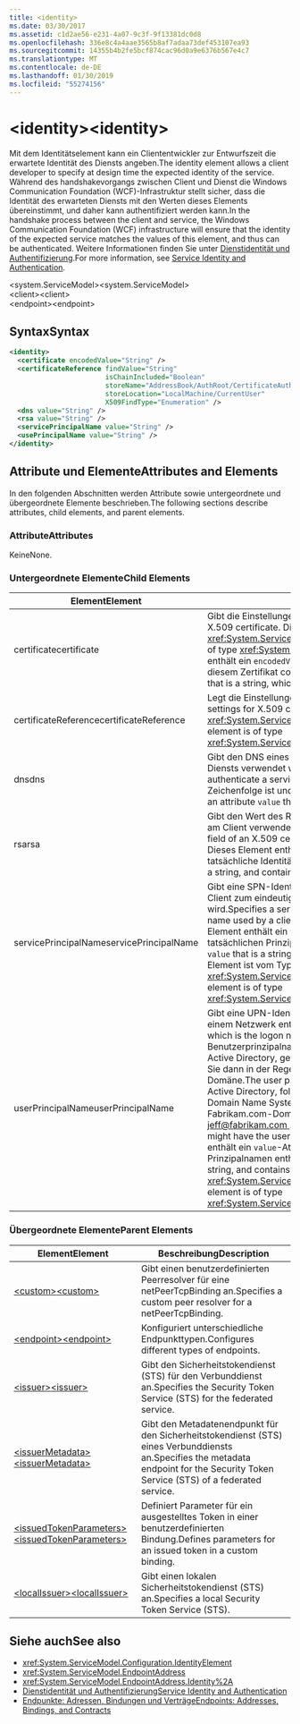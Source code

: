 ```yaml
---
title: <identity>
ms.date: 03/30/2017
ms.assetid: c1d2ae56-e231-4a07-9c3f-9f13381dc0d8
ms.openlocfilehash: 336e8c4a4aae3565b8af7adaa73def453107ea93
ms.sourcegitcommit: 14355b4b2fe5bcf874cac96d0a9e6376b567e4c7
ms.translationtype: MT
ms.contentlocale: de-DE
ms.lasthandoff: 01/30/2019
ms.locfileid: "55274156"
---
```

# <a name="identity"></a><span data-ttu-id="751a4-101">\<identity></span><span class="sxs-lookup"><span data-stu-id="751a4-101">\<identity></span></span>
<span data-ttu-id="751a4-102">Mit dem Identitätselement kann ein Cliententwickler zur Entwurfszeit die erwartete Identität des Diensts angeben.</span><span class="sxs-lookup"><span data-stu-id="751a4-102">The identity element allows a client developer to specify at design time the expected identity of the service.</span></span> <span data-ttu-id="751a4-103">Während des handshakevorgangs zwischen Client und Dienst die Windows Communication Foundation (WCF)-Infrastruktur stellt sicher, dass die Identität des erwarteten Diensts mit den Werten dieses Elements übereinstimmt, und daher kann authentifiziert werden kann.</span><span class="sxs-lookup"><span data-stu-id="751a4-103">In the handshake process between the client and service, the Windows Communication Foundation (WCF) infrastructure will ensure that the identity of the expected service matches the values of this element, and thus can be authenticated.</span></span> <span data-ttu-id="751a4-104">Weitere Informationen finden Sie unter [Dienstidentität und Authentifizierung](../../../../../docs/framework/wcf/feature-details/service-identity-and-authentication.md).</span><span class="sxs-lookup"><span data-stu-id="751a4-104">For more information, see [Service Identity and Authentication](../../../../../docs/framework/wcf/feature-details/service-identity-and-authentication.md).</span></span>  
  
 <span data-ttu-id="751a4-105">\<system.ServiceModel></span><span class="sxs-lookup"><span data-stu-id="751a4-105">\<system.ServiceModel></span></span>  
<span data-ttu-id="751a4-106">\<client></span><span class="sxs-lookup"><span data-stu-id="751a4-106">\<client></span></span>  
<span data-ttu-id="751a4-107">\<endpoint></span><span class="sxs-lookup"><span data-stu-id="751a4-107">\<endpoint></span></span>  
  
## <a name="syntax"></a><span data-ttu-id="751a4-108">Syntax</span><span class="sxs-lookup"><span data-stu-id="751a4-108">Syntax</span></span>  
  
```xml  
<identity>
  <certificate encodedValue="String" />
  <certificateReference findValue="String"
                        isChainIncluded="Boolean"
                        storeName="AddressBook/AuthRoot/CertificateAuthority/Disallowed/My/Root/TrustedPeople/TrustedPublisher"
                        storeLocation="LocalMachine/CurrentUser"
                        X509FindType="Enumeration" />
  <dns value="String" />
  <rsa value="String" />
  <servicePrincipalName value="String" />
  <usePrincipalName value="String" />
</identity>
```  
  
## <a name="attributes-and-elements"></a><span data-ttu-id="751a4-109">Attribute und Elemente</span><span class="sxs-lookup"><span data-stu-id="751a4-109">Attributes and Elements</span></span>  
 <span data-ttu-id="751a4-110">In den folgenden Abschnitten werden Attribute sowie untergeordnete und übergeordnete Elemente beschrieben.</span><span class="sxs-lookup"><span data-stu-id="751a4-110">The following sections describe attributes, child elements, and parent elements.</span></span>  
  
### <a name="attributes"></a><span data-ttu-id="751a4-111">Attribute</span><span class="sxs-lookup"><span data-stu-id="751a4-111">Attributes</span></span>  
 <span data-ttu-id="751a4-112">Keine</span><span class="sxs-lookup"><span data-stu-id="751a4-112">None.</span></span>  
  
### <a name="child-elements"></a><span data-ttu-id="751a4-113">Untergeordnete Elemente</span><span class="sxs-lookup"><span data-stu-id="751a4-113">Child Elements</span></span>  
  
|<span data-ttu-id="751a4-114">Element</span><span class="sxs-lookup"><span data-stu-id="751a4-114">Element</span></span>|<span data-ttu-id="751a4-115">Beschreibung</span><span class="sxs-lookup"><span data-stu-id="751a4-115">Description</span></span>|  
|-------------|-----------------|  
|<span data-ttu-id="751a4-116">certificate</span><span class="sxs-lookup"><span data-stu-id="751a4-116">certificate</span></span>|<span data-ttu-id="751a4-117">Gibt die Einstellungen eines X.509-Zertifikats an.</span><span class="sxs-lookup"><span data-stu-id="751a4-117">Specifies settings of an X.509 certificate.</span></span> <span data-ttu-id="751a4-118">Dieses Element ist vom Typ <xref:System.ServiceModel.Configuration.CertificateElement>.</span><span class="sxs-lookup"><span data-stu-id="751a4-118">This element is of type <xref:System.ServiceModel.Configuration.CertificateElement>.</span></span> <span data-ttu-id="751a4-119">Es enthält ein `encodedValue`-Attribut, das eine Zeichenfolge ist, die den von diesem Zertifikat codierten Wert angibt.</span><span class="sxs-lookup"><span data-stu-id="751a4-119">It contains an attribute `encodedValue` that is a string, which specifies the value encoded by this certificate.</span></span>|  
|<span data-ttu-id="751a4-120">certificateReference</span><span class="sxs-lookup"><span data-stu-id="751a4-120">certificateReference</span></span>|<span data-ttu-id="751a4-121">Legt die Einstellungen für die X.509-Zertifikatüberprüfung fest.</span><span class="sxs-lookup"><span data-stu-id="751a4-121">Specifies settings for X.509 certificate validation.</span></span> <span data-ttu-id="751a4-122">Dieses Element ist vom Typ <xref:System.ServiceModel.Configuration.CertificateReferenceElement>.</span><span class="sxs-lookup"><span data-stu-id="751a4-122">This element is of type <xref:System.ServiceModel.Configuration.CertificateReferenceElement>.</span></span>|  
|<span data-ttu-id="751a4-123">dns</span><span class="sxs-lookup"><span data-stu-id="751a4-123">dns</span></span>|<span data-ttu-id="751a4-124">Gibt den DNS eines X.509-Zertifikats an, das zum Authentifizieren eines Diensts verwendet wird.</span><span class="sxs-lookup"><span data-stu-id="751a4-124">Specifies the DNS of an X.509 certificate used to authenticate a service.</span></span> <span data-ttu-id="751a4-125">Dieses Element enthält ein `value`-Attribut, das eine Zeichenfolge ist und die tatsächliche Identität enthält.</span><span class="sxs-lookup"><span data-stu-id="751a4-125">This element contains an attribute `value` that is a string, and contains the actual identity.</span></span>|  
|<span data-ttu-id="751a4-126">rsa</span><span class="sxs-lookup"><span data-stu-id="751a4-126">rsa</span></span>|<span data-ttu-id="751a4-127">Gibt den Wert des RSA-Felds eines für die Authentifizierung eines Diensts am Client verwendeten X.509-Zertifikats an.</span><span class="sxs-lookup"><span data-stu-id="751a4-127">Specifies the value of the RSA field of an X.509 certificate used to authenticate a service to a client.</span></span> <span data-ttu-id="751a4-128">Dieses Element enthält ein `value`-Attribut, das eine Zeichenfolge ist und die tatsächliche Identität enthält.</span><span class="sxs-lookup"><span data-stu-id="751a4-128">This element contains an attribute `value` that is a string, and contains the actual identity</span></span>|  
|<span data-ttu-id="751a4-129">servicePrincipalName</span><span class="sxs-lookup"><span data-stu-id="751a4-129">servicePrincipalName</span></span>|<span data-ttu-id="751a4-130">Gibt eine SPN-Identität an, die dem Prinzipalnamen entspricht, der vom Client zum eindeutigen Identifizieren einer Dienstinstanz verwendet wird.</span><span class="sxs-lookup"><span data-stu-id="751a4-130">Specifies a server principal name (SPN) identity, which is the principal name used by a client to uniquely identify an instance of a service.</span></span> <span data-ttu-id="751a4-131">Dieses Element enthält ein `value`-Attribut, das eine Zeichenfolge ist und den tatsächlichen Prinzipalnamen enthält.</span><span class="sxs-lookup"><span data-stu-id="751a4-131">This element contains an attribute `value` that is a string, and contains the actual principal name.</span></span> <span data-ttu-id="751a4-132">Dieses Element ist vom Typ <xref:System.ServiceModel.Configuration.ServicePrincipalNameElement>.</span><span class="sxs-lookup"><span data-stu-id="751a4-132">This element is of type <xref:System.ServiceModel.Configuration.ServicePrincipalNameElement>.</span></span>|  
|<span data-ttu-id="751a4-133">userPrincipalName</span><span class="sxs-lookup"><span data-stu-id="751a4-133">userPrincipalName</span></span>|<span data-ttu-id="751a4-134">Gibt eine UPN-Identität an, die dem Anmeldenamenstyp eines Benutzers in einem Netzwerk entspricht.</span><span class="sxs-lookup"><span data-stu-id="751a4-134">Specifies a user principal name (UPN) identity, which is the logon name type of a user on a network.</span></span> <span data-ttu-id="751a4-135">Der Benutzerprinzipalname besteht aus den Objekt-Benutzernamen, die in Active Directory, gefolgt von verwendet das at-Zeichen (\@), und klicken Sie dann in der Regel das Domain Name System übergeordneten Domäne.</span><span class="sxs-lookup"><span data-stu-id="751a4-135">The user principal name consists of the user object name used in Active Directory, followed by the at symbol (\@) and then, typically, the Domain Name System parent domain.</span></span> <span data-ttu-id="751a4-136">Z. B. möglicherweise Jeff in der Fabrikam.com-Domänenstruktur den Benutzerprinzipalnamen [ jeff@fabrikam.com ](mailto:jeffsmith@fabrikam.com).</span><span class="sxs-lookup"><span data-stu-id="751a4-136">For example, Jeff in the Fabrikam.com domain tree might have the user principal name [jeff@fabrikam.com](mailto:jeffsmith@fabrikam.com).</span></span>  <span data-ttu-id="751a4-137">Dieses Element enthält ein `value`-Attribut, das eine Zeichenfolge ist und den tatsächlichen Prinzipalnamen enthält.</span><span class="sxs-lookup"><span data-stu-id="751a4-137">This element contains an attribute `value` that is a string, and contains the actual principal name.</span></span> <span data-ttu-id="751a4-138">Dieses Element ist vom Typ <xref:System.ServiceModel.Configuration.UserPrincipalNameElement>.</span><span class="sxs-lookup"><span data-stu-id="751a4-138">This element is of type <xref:System.ServiceModel.Configuration.UserPrincipalNameElement>.</span></span>|  
  
### <a name="parent-elements"></a><span data-ttu-id="751a4-139">Übergeordnete Elemente</span><span class="sxs-lookup"><span data-stu-id="751a4-139">Parent Elements</span></span>  
  
|<span data-ttu-id="751a4-140">Element</span><span class="sxs-lookup"><span data-stu-id="751a4-140">Element</span></span>|<span data-ttu-id="751a4-141">Beschreibung</span><span class="sxs-lookup"><span data-stu-id="751a4-141">Description</span></span>|  
|-------------|-----------------|  
|[<span data-ttu-id="751a4-142">\<custom></span><span class="sxs-lookup"><span data-stu-id="751a4-142">\<custom></span></span>](../../../../../docs/framework/configure-apps/file-schema/wcf/custom.md)|<span data-ttu-id="751a4-143">Gibt einen benutzerdefinierten Peerresolver für eine netPeerTcpBinding an.</span><span class="sxs-lookup"><span data-stu-id="751a4-143">Specifies a custom peer resolver for a netPeerTcpBinding.</span></span>|  
|[<span data-ttu-id="751a4-144">\<endpoint></span><span class="sxs-lookup"><span data-stu-id="751a4-144">\<endpoint></span></span>](https://msdn.microsoft.com/library/13aa23b7-2f08-4add-8dbf-a99f8127c017)|<span data-ttu-id="751a4-145">Konfiguriert unterschiedliche Endpunkttypen.</span><span class="sxs-lookup"><span data-stu-id="751a4-145">Configures different types of endpoints.</span></span>|  
|[<span data-ttu-id="751a4-146">\<issuer></span><span class="sxs-lookup"><span data-stu-id="751a4-146">\<issuer></span></span>](../../../../../docs/framework/configure-apps/file-schema/wcf/issuer.md)|<span data-ttu-id="751a4-147">Gibt den Sicherheitstokendienst (STS) für den Verbunddienst an.</span><span class="sxs-lookup"><span data-stu-id="751a4-147">Specifies the Security Token Service (STS) for the federated service.</span></span>|  
|[<span data-ttu-id="751a4-148">\<issuerMetadata></span><span class="sxs-lookup"><span data-stu-id="751a4-148">\<issuerMetadata></span></span>](../../../../../docs/framework/configure-apps/file-schema/wcf/issuermetadata.md)|<span data-ttu-id="751a4-149">Gibt den Metadatenendpunkt für den Sicherheitstokendienst (STS) eines Verbunddiensts an.</span><span class="sxs-lookup"><span data-stu-id="751a4-149">Specifies the metadata endpoint for the Security Token Service (STS) of a federated service.</span></span>|  
|[<span data-ttu-id="751a4-150">\<issuedTokenParameters></span><span class="sxs-lookup"><span data-stu-id="751a4-150">\<issuedTokenParameters></span></span>](../../../../../docs/framework/configure-apps/file-schema/wcf/issuedtokenparameters.md)|<span data-ttu-id="751a4-151">Definiert Parameter für ein ausgestelltes Token in einer benutzerdefinierten Bindung.</span><span class="sxs-lookup"><span data-stu-id="751a4-151">Defines parameters for an issued token in a custom binding.</span></span>|  
|[<span data-ttu-id="751a4-152">\<localIssuer></span><span class="sxs-lookup"><span data-stu-id="751a4-152">\<localIssuer></span></span>](../../../../../docs/framework/configure-apps/file-schema/wcf/localissuer.md)|<span data-ttu-id="751a4-153">Gibt einen lokalen Sicherheitstokendienst (STS) an.</span><span class="sxs-lookup"><span data-stu-id="751a4-153">Specifies a local Security Token Service (STS).</span></span>|  
  
## <a name="see-also"></a><span data-ttu-id="751a4-154">Siehe auch</span><span class="sxs-lookup"><span data-stu-id="751a4-154">See also</span></span>
- <xref:System.ServiceModel.Configuration.IdentityElement>
- <xref:System.ServiceModel.EndpointAddress>
- <xref:System.ServiceModel.EndpointAddress.Identity%2A>
- [<span data-ttu-id="751a4-155">Dienstidentität und Authentifizierung</span><span class="sxs-lookup"><span data-stu-id="751a4-155">Service Identity and Authentication</span></span>](../../../../../docs/framework/wcf/feature-details/service-identity-and-authentication.md)
- [<span data-ttu-id="751a4-156">Endpunkte: Adressen, Bindungen und Verträge</span><span class="sxs-lookup"><span data-stu-id="751a4-156">Endpoints: Addresses, Bindings, and Contracts</span></span>](../../../../../docs/framework/wcf/feature-details/endpoints-addresses-bindings-and-contracts.md)
